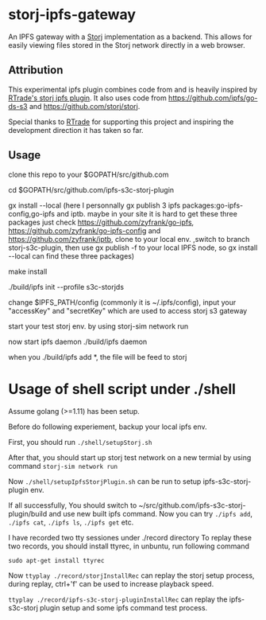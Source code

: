 # storj-ipfs-gateway
An IPFS gateway with a [Storj](http://storj.io) implementation as a backend. This allows for easily viewing files stored in the Storj network directly in a web browser.

## Attribution 
This experimental ipfs plugin combines code from and is heavily inspired by [RTrade's storj ipfs plugin](https://github.com/RTradeLtd/storj-ipfs-ds-plugin). It also uses code from https://github.com/ipfs/go-ds-s3 and https://github.com/storj/storj. 

Special thanks to [RTrade](https://www.rtradetechnologies.com/) for supporting this project and inspiring the development direction it has taken so far.

## Usage 

clone this repo to your $GOPATH/src/github.com 

cd $GOPATH/src/github.com/ipfs-s3c-storj-plugin 

gx install --local 
(here I personnally gx publish 3 ipfs packages:go-ipfs-config,go-ipfs and iptb.  maybe in your site it is hard to get these three packages
just check https://github.com/zyfrank/go-ipfs, https://github.com/zyfrank/go-ipfs-config and https://github.com/zyfrank/iptb, clone to your local env. ,switch to branch storj-s3c-plugin, then use gx publish -f to your local IPFS node, so gx install --local can find these three packages)

make install

./build/ipfs init --profile s3c-storjds

change $IPFS_PATH/config (commonly it is ~/.ipfs/config),  input your "accessKey" and "secretKey" which are used to access storj s3 gateway

start your test storj env. by using storj-sim network run

now start ipfs daemon  ./build/ipfs daemon

when you ./build/ipfs add *, the file will be feed to storj




# Usage of shell script under ./shell

Assume golang (>=1.11) has been setup.

Before do following experiement, backup your local ipfs env.

First, you should run ```./shell/setupStorj.sh```

After that, you should start up storj test network on a new termial by using command  ```storj-sim network run```

Now ```./shell/setupIpfsStorjPlugin.sh``` can be run to setup ipfs-s3c-storj-plugin env.

If all successfully, You should switch to ~/src/github.com/ipfs-s3c-storj-plugin/build and use new built ipfs command. Now you can try ```./ipfs add```, ```./ipfs cat```, ```./ipfs ls```, ```./ipfs get``` etc.  


I have recorded two tty sessiones under ./record directory
To replay these two records, you should install ttyrec, in unbuntu, run following command

```sudo apt-get install ttyrec```

Now
```ttyplay ./record/storjInstallRec``` can replay the storj setup process, during replay, ctrl+'f' can be used to increase playback speed. 

```ttyplay ./record/ipfs-s3c-storj-pluginInstallRec``` can replay the ipfs-s3c-storj plugin setup and some ipfs command test process.
